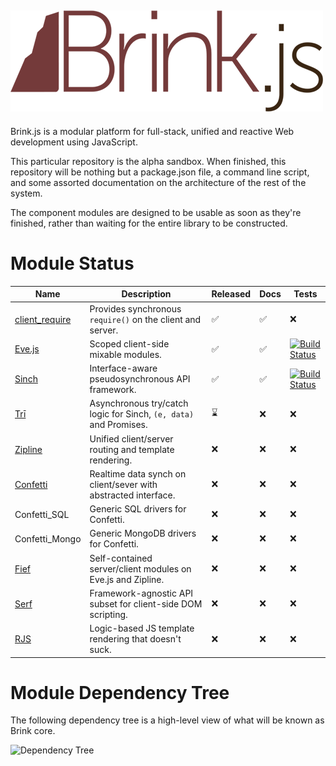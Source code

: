 ![Brink.js](logo.png)
---

Brink.js is a modular platform for full-stack, unified and reactive Web development using JavaScript.

This particular repository is the alpha sandbox.  When finished, this repository will be nothing
but a package.json file, a command line script, and some assorted documentation on the architecture
of the rest of the system.

The component modules are designed to be usable as soon as they're finished, rather than waiting for
the entire library to be constructed.

Module Status
===


Name | Description | Released | Docs | Tests 
--- | --- | --- | --- | ---
[client_require](http://github.com/Yuffster/client_require) | Provides synchronous `require()` on the client and server. | :white_check_mark: | :white_check_mark: | :x: 
[Eve.js](http://evejs.com) | Scoped client-side mixable modules. | :white_check_mark: | :white_check_mark: | [![Build Status](https://secure.travis-ci.org/Yuffster/Eve.js.png)](http://travis-ci.org/Yuffster/Eve.js) 
[Sinch](http://github.com/Yuffster/sinch) | Interface-aware pseudosynchronous API framework. |  :white_check_mark: |  :white_check_mark: |  [![Build Status](https://secure.travis-ci.org/Yuffster/sinch.png)](http://travis-ci.org/Yuffster/sinch)
[Trī](http://github.com/Yuffster/tri) | Asynchronous try/catch logic for Sinch, `(e, data)` and Promises. |  :hourglass: |  :x: |  :x:
[Zipline](http://github.com/Yuffster/zipline) | Unified client/server routing and template rendering. | :x: | :x:  | :x:
[Confetti](http://github.com/Yuffster/confetti) | Realtime data synch on client/sever with abstracted interface. | :x: | :x: | :x:
Confetti_SQL | Generic SQL drivers for Confetti. | :x: | :x: | :x:
Confetti_Mongo | Generic MongoDB drivers for Confetti. | :x: | :x: | :x:
[Fief](http://github.com/Yuffster/fief) | Self-contained server/client modules on Eve.js and Zipline. | :x: | :x: | :x: 
[Serf](http://github.com/Yuffster/serf) | Framework-agnostic API subset for client-side DOM scripting. | :x: | :x: | :x:
[RJS](http://github.com/Yuffster/rjs) | Logic-based JS template rendering that doesn't suck. | :x: | :x: | :x:  

Module Dependency Tree
===

The following dependency tree is a high-level view of what will be known as Brink core.

![Dependency Tree](http://yuml.me/ee54a4bf)
